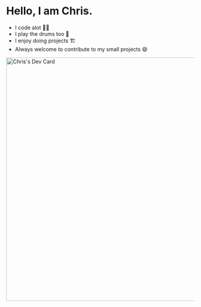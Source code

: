 
# Hello, I am Chris.

- I code alot 👨‍💻
- I play the drums too 🥁
- I enjoy doing projects 🏗️
- Always welcome to contribute to my small projects 😄

<a href="https://github.com/chris-codez-stuff"><img src="https://api.daily.dev/devcards/v2/NJEiFVMTJYlNoxL1C3TVp.png?type=wide&r=y6w" width="652" alt="Chris's Dev Card"/></a>


<!---
chris-codez-stuff/chris-codez-stuff is a ✨ special ✨ repository because its `README.md` (this file) appears on your GitHub profile.
You can click the Preview link to take a look at your changes.
--->
